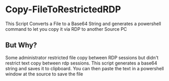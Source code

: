 # Copy-FileToRestrictedRDP
This Script Converts a File to a Base64 String and generates a powershell command to let you copy it via RDP to another Source PC

## But Why?
Some administrator restricted file copy between RDP sessions but didn't restrict text copy between rdp sessions. This script generates a base64 string and saves it to clipboard. You can then paste the text in a powershell window at the source to save the file
